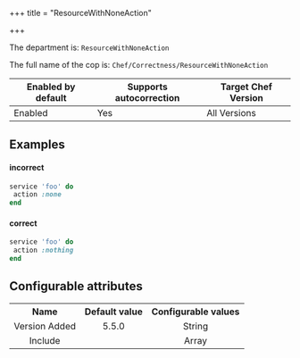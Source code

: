 +++
title = "ResourceWithNoneAction"

+++

<!-- This content is automatically generated. See https://github.com/chef/chef-web-docs/blob/main/generated/README.md -->

The department is: `ResourceWithNoneAction`

The full name of the cop is: `Chef/Correctness/ResourceWithNoneAction`

| Enabled by default | Supports autocorrection | Target Chef Version |
| --- | --- | --- |
| Enabled | Yes | All Versions |

## Examples


#### incorrect

```ruby
service 'foo' do
 action :none
end
```

#### correct

```ruby
service 'foo' do
 action :nothing
end
```

## Configurable attributes

<table>
<tbody><tr>
<th>Name</th>
<th>Default value</th>
<th>Configurable values</th>
</tr>
<tr>
<td style="text-align:center">Version Added</td>
<td style="text-align:center">5.5.0</td>
<td style="text-align:center">String</td>
</tr>
<tr><td style="text-align:center">Include</td>
<td style="text-align:center"><ul>
</ul>
</td>
<td style="text-align:center">Array</td>
</tr></tbody></table>

